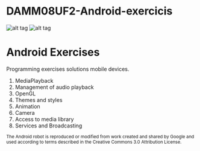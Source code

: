 # DAMM08UF2-Android-exercicis
![alt tag](https://developer.android.com/images/brand/Android_Robot_100.png)
![alt tag](https://upload.wikimedia.org/wikipedia/commons/thumb/3/34/Android_Studio_icon.svg/100px-Android_Studio_icon.svg.png)

<h1>Android Exercises </h1>
<p>Programming exercises solutions mobile devices.</p>

1. MediaPlayback<br/>
2. Management of audio playback<br/>
3. OpenGL<br/>
4. Themes and styles<br/>
5. Animation<br/>
6. Camera<br/>
7. Access to media library<br/>
8. Services and Broadcasting


<sub>
The Android robot is reproduced or modified from work created and shared by Google and used according to terms described in the Creative Commons 3.0 Attribution License.
</sub>
